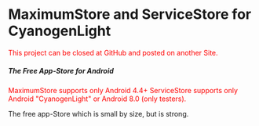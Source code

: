 <!DOCTYPE html>
<html>
<head>
</head>
<style>
 w {
color: red;
} 
</style>

<body>
<h1>MaximumStore and ServiceStore for CyanogenLight</h1>
<w>This project can be closed at GitHub and posted on another Site.</w>
<h5> The Free App-Store for Android </h5>
<w>MaximumStore supports only Android 4.4+</w>
<w>ServiceStore supports only Android "CyanogenLight" or Android 8.0 (only testers).</w>
<p>The free app-Store which is small by size, but is strong.</p>

</body>
</html>
